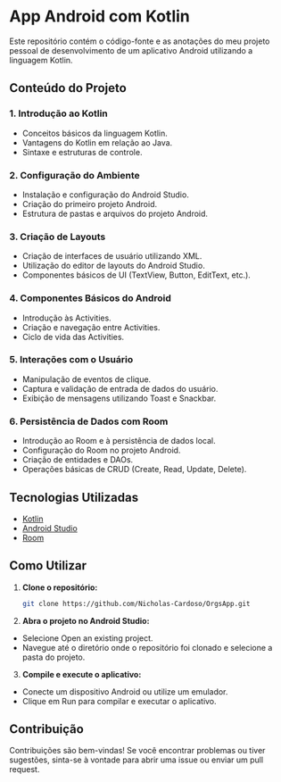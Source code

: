 # App Android com Kotlin

Este repositório contém o código-fonte e as anotações do meu projeto pessoal de desenvolvimento de um aplicativo Android utilizando a linguagem Kotlin.

## Conteúdo do Projeto

### 1. Introdução ao Kotlin
- Conceitos básicos da linguagem Kotlin.
- Vantagens do Kotlin em relação ao Java.
- Sintaxe e estruturas de controle.

### 2. Configuração do Ambiente
- Instalação e configuração do Android Studio.
- Criação do primeiro projeto Android.
- Estrutura de pastas e arquivos do projeto Android.

### 3. Criação de Layouts
- Criação de interfaces de usuário utilizando XML.
- Utilização do editor de layouts do Android Studio.
- Componentes básicos de UI (TextView, Button, EditText, etc.).

### 4. Componentes Básicos do Android
- Introdução às Activities.
- Criação e navegação entre Activities.
- Ciclo de vida das Activities.

### 5. Interações com o Usuário
- Manipulação de eventos de clique.
- Captura e validação de entrada de dados do usuário.
- Exibição de mensagens utilizando Toast e Snackbar.

### 6. Persistência de Dados com Room
- Introdução ao Room e à persistência de dados local.
- Configuração do Room no projeto Android.
- Criação de entidades e DAOs.
- Operações básicas de CRUD (Create, Read, Update, Delete).

## Tecnologias Utilizadas
- [Kotlin](https://kotlinlang.org/)
- [Android Studio](https://developer.android.com/studio)
- [Room](https://developer.android.com/jetpack/androidx/releases/room)

## Como Utilizar

1. **Clone o repositório:**
   ```bash
   git clone https://github.com/Nicholas-Cardoso/OrgsApp.git

2. **Abra o projeto no Android Studio:**

- Selecione Open an existing project.
- Navegue até o diretório onde o repositório foi clonado e selecione a pasta do projeto.

3. **Compile e execute o aplicativo:**

- Conecte um dispositivo Android ou utilize um emulador.
- Clique em Run para compilar e executar o aplicativo.

## Contribuição
Contribuições são bem-vindas! Se você encontrar problemas ou tiver sugestões, sinta-se à vontade para abrir uma issue ou enviar um pull request.
